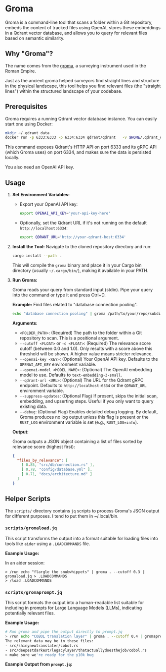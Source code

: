 # Groma

Groma is a command-line tool that scans a folder within a Git repository, embeds the content of tracked files using OpenAI, stores these embeddings in a Qdrant vector database, and allows you to query for relevant files based on semantic similarity.

## Why "Groma"?

The name comes from the [groma](https://en.wikipedia.org/wiki/Groma_(surveying)), a surveying instrument used in the Roman Empire. 

Just as the ancient groma helped surveyors find straight lines and structure in the physical landscape, this tool helps you find relevant files (the "straight lines") within the structured landscape of your codebase.

## Prerequisites

Groma requires a running Qdrant vector database instance. You can easily start one using Docker:

```bash
mkdir ~/.qdrant_data
docker run -p 6333:6333 -p 6334:6334 qdrant/qdrant   -v $HOME/.qdrant_data:/qdrant/storage
```

This command exposes Qdrant's HTTP API on port 6333 and its gRPC API (which Groma uses) on port 6334, and makes sure the data is persisted locally.

You also need an OpenAI API key.

## Usage

1.  **Set Environment Variables:**
    *   Export your OpenAI API key:
        ```bash
        export OPENAI_API_KEY='your-api-key-here'
        ```
    *   Optionally, set the Qdrant URL if it's not running on the default `http://localhost:6334`:
        ```bash
        export QDRANT_URL='http://your-qdrant-host:6334'
        ```

2.  **Install the Tool:**
    Navigate to the cloned repository directory and run:
    ```bash
    cargo install --path .
    ```
    This will compile the `groma` binary and place it in your Cargo bin directory (usually `~/.cargo/bin/`), making it available in your PATH.

3.  **Run Groma:**

    Groma reads your query from standard input (stdin). Pipe your query into the command or type it and press Ctrl+D.

    **Example:** Find files related to "database connection pooling".

    ```bash
    echo "database connection pooling" | groma /path/to/your/repo/subdir --cutoff 0.3
    ```

    **Arguments:**

    *   `<FOLDER_PATH>`: (Required) The path to the folder within a Git repository to scan. This is a positional argument.
    *   `--cutoff <FLOAT>` or `-c <FLOAT>`: (Required) The relevance score cutoff (between 0.0 and 1.0). Only results with a score above this threshold will be shown. A higher value means stricter relevance.
    *   `--openai-key <KEY>`: (Optional) Your OpenAI API key. Defaults to the `OPENAI_API_KEY` environment variable.
    *   `--openai-model <MODEL_NAME>`: (Optional) The OpenAI embedding model to use. Defaults to `text-embedding-3-small`.
    *   `--qdrant-url <URL>`: (Optional) The URL for the Qdrant gRPC endpoint. Defaults to `http://localhost:6334` or the `QDRANT_URL` environment variable.
    *   `--suppress-updates`: (Optional Flag) If present, skips the initial scan, embedding, and upserting steps. Useful if you only want to query existing data.
    *   `--debug`: (Optional Flag) Enables detailed debug logging. By default, Groma produces no log output unless this flag is present or the `RUST_LOG` environment variable is set (e.g., `RUST_LOG=info`).

    **Output:**

    Groma outputs a JSON object containing a list of files sorted by relevance score (highest first):

    ```json
    {
      "files_by_relevance": [
        [ 0.85, "src/db/connection.rs" ],
        [ 0.78, "config/database.yml" ],
        [ 0.71, "docs/architecture.md" ]
      ]
    }
    ```

## Helper Scripts

The `scripts/` directory contains `jq` scripts to process Groma's JSON output for different purposes.
I tend to put them in ~/.local/bin.

### `scripts/gromaload.jq`

This script transforms the output into a format suitable for loading files into tools like `aider` using a `.LOADCOMMANDS` file. 

**Example Usage:**

In an aider session:
```
> /run echo "flargle the snubwhippets" | groma . --cutoff 0.3 | gromaload.jq > .LOADCOMMANDS
> /load .LOADCOMMANDS
```

### `scripts/gromaprompt.jq`

This script formats the output into a human-readable list suitable for including in prompts for Large Language Models (LLMs), indicating potentially relevant files.

**Example Usage:**

```bash
# Run groma and pipe the output directly to prompt.jq
> /run echo "COBOL translation layer" | groma . --cutoff 0.4 | gromaprompt.jq
The relevant data may be in these files:
- src/shinynewtranslater/cobol.rs
- src/deepestdarkest/legacylayer/thatactuallydoesthejob/cobol.rs
> make sure we're ready for the y10k bug
```

**Example Output from `prompt.jq`:**

```
```
